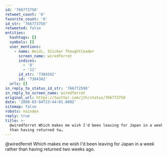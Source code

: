 ```yaml
---
id: '766773750'
retweet_count: '0'
favorite_count: '0'
id_str: '766773750'
retweeted: false
entities:
  hashtags: []
  symbols: []
  user_mentions:
    - name: Heidi, Sticker Thoughtleader
      screen_name: wiredferret
      indices:
        - '0'
        - '12'
      id_str: '7384342'
      id: '7384342'
  urls: []
in_reply_to_status_id_str: '766772598'
in_reply_to_screen_name: wiredferret
original_url: https://twitter.com/jth/status/766773750
date: '2008-03-04T23:44:01.000Z'
sitemap: false
robots: noindex
reply: true
title: >-
  @wiredferret Which makes me wish I'd been leaving for Japan in a week rather
  than having returned tw…
---
```


@wiredferret Which makes me wish I'd been leaving for Japan in a week rather than having returned two weeks ago.